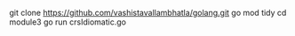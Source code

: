 git clone https://github.com/vashistavallambhatla/golang.git
go mod tidy 
cd module3
go run crsIdiomatic.go